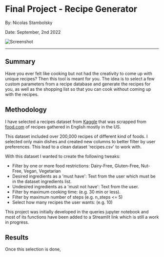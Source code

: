 # Final Project - Recipe Generator

By: Nicolas Stambolsky

Date: September, 2nd 2022

![Screenshot](https://media1.giphy.com/media/39hvy4FM5au6JXeXOu/giphy.gif)
________________________________________________

## Summary
Have you ever felt like cooking but not had the creativity to come up with unique recipes? Then this tool is meant for you. The idea is to select a few custom parameters from a recipe database and generate the recipes for you, as well as the shopping list so that you can cook without coming up with the recipes. 

## Methodology
I have selected a recipes dataset from [Kaggle](https://www.kaggle.com/datasets/shuyangli94/food-com-recipes-and-user-interactions) that was scrapped from [food.com](https://www.food.com/) of recipes gathered in English mostly in the US.

This dataset included over 200,000 recipes of different kind of foods. I selected only main dishes and created new columns to better filter by user preferences. This lead to a clean dataset 'recipes.csv' to work with.

With this dataset I wanted to create the following tweaks:
- Filter by one or more food restrictions: Dairy-Free, Gluten-Free, Nut-Free, Vegan, Vegetarian
- Desired ingredients as a 'must have': Text from the user which must be in the dataset ingredients list.
- Undesired ingredients as a 'must not have': Text from the user.
- Filter by maximum cooking time: (e.g. 30 min or less).
- Filter by maximum number of steps (e.g. n_steps <= 5)
- Select how many recipes the user wants: (e.g. 10)

This project was initially developed in the queries jupyter notebook and most of its functions have been added to a Streamlit link which is still a work in progress.


## Results


Once this selection is done, 
